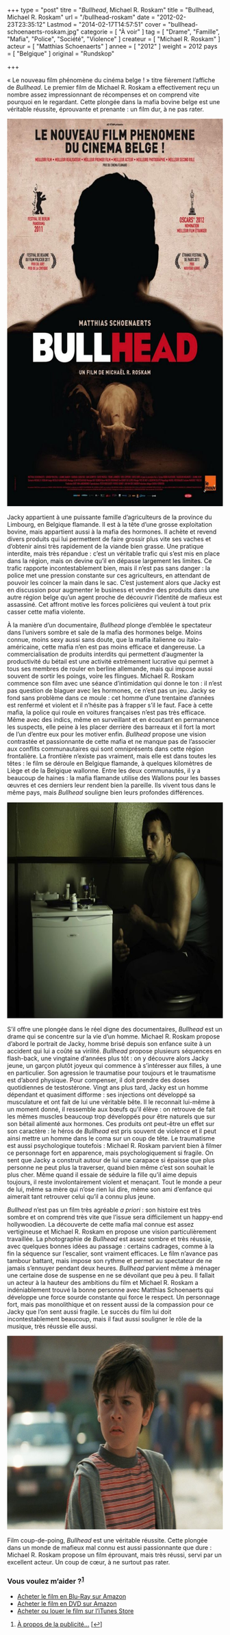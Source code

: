 +++
type = "post"
titre = "<em>Bullhead</em>, Michael R. Roskam"
title = "Bullhead, Michael R. Roskam"
url = "/bullhead-roskam"
date = "2012-02-23T23:35:12"
Lastmod = "2014-02-17T14:57:51"
cover = "bullhead-schoenaerts-roskam.jpg"
categorie = [ "À voir" ]
tag = [ "Drame", "Famille", "Mafia", "Police", "Société", "Violence" ]
createur = [ "Michael R. Roskam" ]
acteur = [ "Matthias Schoenaerts" ]
annee = [ "2012" ]
weight = 2012
pays = [ "Belgique" ]
original = "Rundskop"

+++

<p>&laquo;&nbsp;Le nouveau film phénomène du cinéma belge !&nbsp;&raquo; titre fièrement l&rsquo;affiche de <em>Bullhead</em>. Le premier film de Michael R. Roskam a effectivement reçu un nombre assez impressionnant de récompenses et on comprend vite pourquoi en le regardant. Cette plongée dans la mafia bovine belge est une véritable réussite, éprouvante et prenante : un film dur, à ne pas rater.</p>
<div style="text-align: center;"><a href="http://www.allocine.fr/film/fichefilm_gen_cfilm=189341.html"><img class="aligncenter" style="border-style: initial; border-color: initial; border-image: initial; border-width: 0px;" src="bullhead-roskam.jpg" alt="Bullhead roskam" width="690" height="905" border="0" /></a></div>
<p>Jacky appartient à une puissante famille d&rsquo;agriculteurs de la province du Limbourg, en Belgique flamande. Il est à la tête d&rsquo;une grosse exploitation bovine, mais appartient aussi à la mafia des hormones. Il achète et revend divers produits qui lui permettent de faire grossir plus vite ses vaches et d&rsquo;obtenir ainsi très rapidement de la viande bien grasse. Une pratique interdite, mais très répandue : c&rsquo;est un véritable trafic qui s&rsquo;est mis en place dans la région, mais on devine qu&rsquo;il en dépasse largement les limites. Ce trafic rapporte incontestablement bien, mais il n&rsquo;est pas sans danger : la police met une pression constante sur ces agriculteurs, en attendant de pouvoir les coincer la main dans le sac. C&rsquo;est justement alors que Jacky est en discussion pour augmenter le business et vendre des produits dans une autre région belge qu&rsquo;un agent proche de découvrir l&rsquo;identité de mafieux est assassiné. Cet affront motive les forces policières qui veulent à tout prix casser cette mafia violente.</p>
<p>À la manière d&rsquo;un documentaire, <em>Bullhead</em> plonge d&rsquo;emblée le spectateur dans l&rsquo;univers sombre et sale de la mafia des hormones belge. Moins connue, moins sexy aussi sans doute, que la mafia italienne ou italo-américaine, cette mafia n&rsquo;en est pas moins efficace et dangereuse. La commercialisation de produits interdits qui permettent d&rsquo;augmenter la productivité du bétail est une activité extrêmement lucrative qui permet à tous ses membres de rouler en berline allemande, mais qui impose aussi souvent de sortir les poings, voire les flingues. Michael R. Roskam commence son film avec une séance d&rsquo;intimidation qui donne le ton : il n&rsquo;est pas question de blaguer avec les hormones, ce n&rsquo;est pas un jeu. Jacky se fond sans problème dans ce moule : cet homme d&rsquo;une trentaine d&rsquo;années est renfermé et violent et il n&rsquo;hésite pas à frapper s&rsquo;il le faut. Face à cette mafia, la police qui roule en voitures françaises n&rsquo;est pas très efficace. Même avec des indics, même en surveillant et en écoutant en permanence les suspects, elle peine à les placer derrière des barreaux et il fort la mort de l&rsquo;un d&rsquo;entre eux pour les motiver enfin. <em>Bullhead</em> propose une vision contrastée et passionnante de cette mafia et ne manque pas de l&rsquo;associer aux conflits communautaires qui sont omniprésents dans cette région frontalière. La frontière n&rsquo;existe pas vraiment, mais elle est dans toutes les têtes : le film se déroule en Belgique flamande, à quelques kilomètres de Liège et de la Belgique wallonne. Entre les deux communautés, il y a beaucoup de haines : la mafia flamande utilise des Wallons pour les basses œuvres et ces derniers leur rendent bien la pareille. Ils vivent tous dans le même pays, mais <em>Bullhead</em> souligne bien leurs profondes différences.</p>
<div style="text-align: center;"><img class="aligncenter" style="border-style: initial; border-color: initial; border-image: initial; border-width: 0px;" src="roskam-bullhead.jpg" alt="Roskam bullhead" width="690" height="505" border="0" /></div>
<p>S&rsquo;il offre une plongée dans le réel digne des documentaires, <em>Bullhead</em> est un drame qui se concentre sur la vie d&rsquo;un homme. Michael R. Roskam propose d&rsquo;abord le portrait de Jacky, homme brisé depuis son enfance suite à un accident qui lui a coûté sa virilité. <em>Bullhead</em> propose plusieurs séquences en flash-back, une vingtaine d&rsquo;années plus tôt : on y découvre alors Jacky jeune, un garçon plutôt joyeux qui commence à s&rsquo;intéresser aux filles, à une en particulier. Son agression le traumatise pour toujours et le traumatisme est d&rsquo;abord physique. Pour compenser, il doit prendre des doses quotidiennes de testostérone. Vingt ans plus tard, Jacky est un homme dépendant et quasiment difforme : ses injections ont développé sa musculature et ont fait de lui une véritable bête. Il le reconnait lui-même à un moment donné, il ressemble aux bœufs qu&rsquo;il élève : on retrouve de fait les mêmes muscles beaucoup trop développés pour être naturels que sur son bétail alimenté aux hormones. Ces produits ont peut-être un effet sur son caractère : le héros de <em>Bullhead</em> est pris souvent de violence et il peut ainsi mettre un homme dans le coma sur un coup de tête. Le traumatisme est aussi psychologique toutefois : Michael R. Roskam parvient bien à filmer ce personnage fort en apparence, mais psychologiquement si fragile. On sent que Jacky a construit autour de lui une carapace si épaisse que plus personne ne peut plus la traverser, quand bien même c&rsquo;est son souhait le plus cher. Même quand il essaie de séduire la fille qu&rsquo;il aime depuis toujours, il reste involontairement violent et menaçant. Tout le monde a peur de lui, même sa mère qui n&rsquo;ose rien lui dire, même son ami d&rsquo;enfance qui aimerait tant retrouver celui qu&rsquo;il a connu plus jeune.</p>
<p><em>Bullhead</em> n&rsquo;est pas un film très agréable <em>a priori</em> : son histoire est très sombre et on comprend très vite que l&rsquo;issue sera difficilement un happy-end hollywoodien. La découverte de cette mafia mal connue est assez vertigineuse et Michael R. Roskam en propose une vision particulièrement travaillée. La photographie de <em>Bullhead</em> est assez sombre et très réussie, avec quelques bonnes idées au passage : certains cadrages, comme à la fin la séquence sur l&rsquo;escalier, sont vraiment efficaces. Le film n&rsquo;avance pas tambour battant, mais impose son rythme et permet au spectateur de ne jamais s&rsquo;ennuyer pendant deux heures. <em>Bullhead</em> parvient même à ménager une certaine dose de suspense en ne se dévoilant que peu à peu. Il fallait un acteur à la hauteur des ambitions du film et Michael R. Roskam a indéniablement trouvé la bonne personne avec Matthias Schoenaerts qui développe une force sourde constante qui force le respect. Un personnage fort, mais pas monolithique et on ressent aussi de la compassion pour ce Jacky que l&rsquo;on sent aussi fragile. Le succès du film lui doit incontestablement beaucoup, mais il faut aussi souligner le rôle de la musique, très réussie elle aussi.</p>
<div style="text-align: center;"><img class="aligncenter" style="border-style: initial; border-color: initial; border-image: initial; border-width: 0px;" src="bullhead-r-roskam.jpg" alt="Bullhead r roskam" width="690" height="452" border="0" /></div>
<p>Film coup-de-poing, <em>Bullhead</em> est une véritable réussite. Cette plongée dans un monde de mafieux mal connu est aussi passionnante que dure : Michael R. Roskam propose un film éprouvant, mais très réussi, servi par un excellent acteur. Un coup de cœur, à ne surtout pas rater.</p>
<div class="amazon">
<h3>Vous voulez m&rsquo;aider ?<sup><a href="#footnote_0_5826" id="identifier_0_5826" class="footnote-link footnote-identifier-link" title="&Agrave; propos de la publicit&eacute;&hellip;">1</a></sup></h3>
<ul>
<li><a href="http://www.amazon.fr/gp/product/B008FR3MVE/ref=as_li_ss_tl?ie=UTF8&tag=leblogdenic07-21&linkCode=as2&camp=1642&creative=19458&creativeASIN=B008FR3MVE">Acheter le film en Blu-Ray sur Amazon</a></li>
<li><a href="http://www.amazon.fr/gp/product/B008FR3MUK/ref=as_li_ss_tl?ie=UTF8&tag=leblogdenic07-21&linkCode=as2&camp=1642&creative=19458&creativeASIN=B008FR3MUK">Acheter le film en DVD sur Amazon</a></li>
<li><a href="http://itunes.apple.com/fr/movie/bullhead-vost/id551364468">Acheter ou louer le film sur l&rsquo;iTunes Store</a></li>
</ul>
</div>
<ol class="footnotes"><li id="footnote_0_5826" class="footnote"><a href="http://nicolinux.fr/soutien/">À propos de la publicité…</a> [<a href="#identifier_0_5826" class="footnote-link footnote-back-link">&#8617;</a>]</li></ol>
